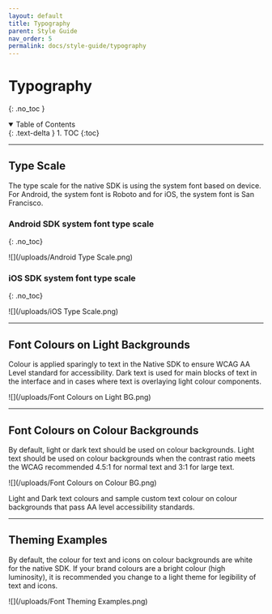 ```yaml
---
layout: default
title: Typography
parent: Style Guide
nav_order: 5
permalink: docs/style-guide/typography
---
```


# Typography
{: .no_toc }

<details open markdown="block">
  <summary>
    Table of Contents
  </summary>
  {: .text-delta }
1. TOC
{:toc}
</details>

---

## Type Scale

The type scale for the native SDK is using the system font based on device. For Android, the system font is Roboto and for iOS, the system font is San Francisco.

### Android SDK system font type scale
{: .no_toc}

![](/uploads/Android Type Scale.png)

### iOS SDK system font type scale
{: .no_toc}

![](/uploads/iOS Type Scale.png)

---

## Font Colours on Light Backgrounds

Colour is applied sparingly to text in the Native SDK to ensure WCAG AA Level standard for accessibility. Dark text is used for main blocks of text in the interface and in cases where text is overlaying light colour components. 

![](/uploads/Font Colours on Light BG.png)

---

## Font Colours on Colour Backgrounds

By default, light or dark text should be used on colour backgrounds. Light text should be used on colour backgrounds when the contrast ratio meets the WCAG recommended 4.5:1 for normal text and 3:1 for large text.

![](/uploads/Font Colours on Colour BG.png)

Light and Dark text colours and sample custom text colour on colour backgrounds that pass AA level accessibility standards.

---

## Theming Examples

By default, the colour for text and icons on colour backgrounds are white for the native SDK. If your brand colours are a bright colour (high luminosity), it is recommended you change to a light theme for legibility of text and icons.

![](/uploads/Font Theming Examples.png)
